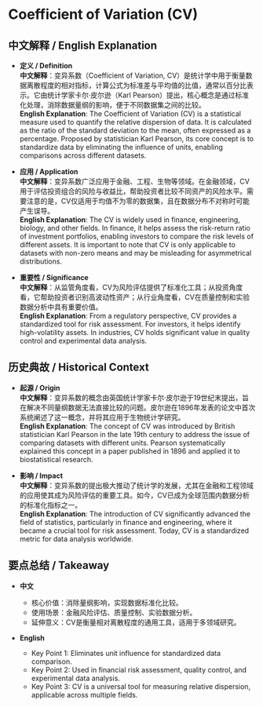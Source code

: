 # Coefficient of Variation (CV)

## 中文解释 / English Explanation

* **定义 / Definition**  
  **中文解释**：变异系数（Coefficient of Variation, CV）是统计学中用于衡量数据离散程度的相对指标，计算公式为标准差与平均值的比值，通常以百分比表示。它由统计学家卡尔·皮尔逊（Karl Pearson）提出，核心概念是通过标准化处理，消除数据量纲的影响，便于不同数据集之间的比较。  
  **English Explanation**: The Coefficient of Variation (CV) is a statistical measure used to quantify the relative dispersion of data. It is calculated as the ratio of the standard deviation to the mean, often expressed as a percentage. Proposed by statistician Karl Pearson, its core concept is to standardize data by eliminating the influence of units, enabling comparisons across different datasets.

* **应用 / Application**  
  **中文解释**：变异系数广泛应用于金融、工程、生物等领域。在金融领域，CV用于评估投资组合的风险与收益比，帮助投资者比较不同资产的风险水平。需要注意的是，CV仅适用于均值不为零的数据集，且在数据分布不对称时可能产生误导。  
  **English Explanation**: The CV is widely used in finance, engineering, biology, and other fields. In finance, it helps assess the risk-return ratio of investment portfolios, enabling investors to compare the risk levels of different assets. It is important to note that CV is only applicable to datasets with non-zero means and may be misleading for asymmetrical distributions.

* **重要性 / Significance**  
  **中文解释**：从监管角度看，CV为风险评估提供了标准化工具；从投资角度看，它帮助投资者识别高波动性资产；从行业角度看，CV在质量控制和实验数据分析中具有重要价值。  
  **English Explanation**: From a regulatory perspective, CV provides a standardized tool for risk assessment. For investors, it helps identify high-volatility assets. In industries, CV holds significant value in quality control and experimental data analysis.

## 历史典故 / Historical Context

* **起源 / Origin**  
  **中文解释**：变异系数的概念由英国统计学家卡尔·皮尔逊于19世纪末提出，旨在解决不同量纲数据无法直接比较的问题。皮尔逊在1896年发表的论文中首次系统阐述了这一概念，并将其应用于生物统计学研究。  
  **English Explanation**: The concept of CV was introduced by British statistician Karl Pearson in the late 19th century to address the issue of comparing datasets with different units. Pearson systematically explained this concept in a paper published in 1896 and applied it to biostatistical research.

* **影响 / Impact**  
  **中文解释**：变异系数的提出极大推动了统计学的发展，尤其在金融和工程领域的应用使其成为风险评估的重要工具。如今，CV已成为全球范围内数据分析的标准化指标之一。  
  **English Explanation**: The introduction of CV significantly advanced the field of statistics, particularly in finance and engineering, where it became a crucial tool for risk assessment. Today, CV is a standardized metric for data analysis worldwide.

## 要点总结 / Takeaway

* **中文**  
  - 核心价值：消除量纲影响，实现数据标准化比较。  
  - 使用场景：金融风险评估、质量控制、实验数据分析。  
  - 延伸意义：CV是衡量相对离散程度的通用工具，适用于多领域研究。

* **English**  
  - Key Point 1: Eliminates unit influence for standardized data comparison.  
  - Key Point 2: Used in financial risk assessment, quality control, and experimental data analysis.  
  - Key Point 3: CV is a universal tool for measuring relative dispersion, applicable across multiple fields.